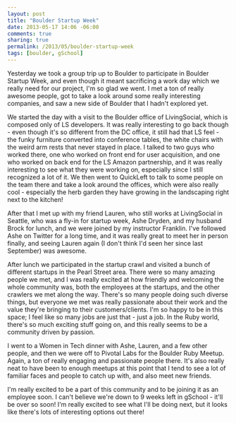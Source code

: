 ```yaml
---
layout: post
title: "Boulder Startup Week"
date: 2013-05-17 14:06 -06:00
comments: true
sharing: true
permalink: /2013/05/boulder-startup-week
tags: [boulder, gSchool]
---
```


Yesterday we took a group trip up to Boulder to participate in Boulder Startup Week, and even though it meant sacrificing a work day which we really need for our project, I'm so glad we went.  I met a ton of really awesome people, got to take a look around some really interesting companies, and saw a new side of Boulder that I hadn't explored yet.

We started the day with a visit to the Boulder office of LivingSocial, which is composed only of LS developers.  It was really interesting to go back though - even though it's so different from the DC office, it still had that LS feel - the funky furniture converted into conference tables, the white chairs with the weird arm rests that never stayed in place.  I talked to two guys who worked there, one who worked on front end for user acquisition, and one who worked on back end for the LS Amazon partnership, and it was really interesting to see what they were working on, especially since I still recognized a lot of it.  We then went to QuickLeft to talk to some people on the team there and take a look around the offices, which were also really cool - especially the herb garden they have growing in the landscaping right next to the kitchen!

After that I met up with my friend Lauren, who still works at LivingSocial in Seattle, who was a fly-in for startup week, Ashe Dryden, and my husband Brock for lunch, and we were joined by my instructor Franklin.  I've followed Ashe on Twitter for a long time, and it was really great to meet her in person finally, and seeing Lauren again (I don't think I'd seen her since last September) was awesome.

After lunch we participated in the startup crawl and visited a bunch of different startups in the Pearl Street area.  There were so many amazing people we met, and I was really excited at how friendly and welcoming the whole community was, both the employees at the startups, and the other crawlers we met along the way.  There's so many people doing such diverse things, but everyone we met was really passionate about their work and the value they're bringing to their customers/clients.  I'm so happy to be in this space; I feel like so many jobs are just that - just a job.  In the Ruby world, there's so much exciting stuff going on, and this really seems to be a community driven by passion.

I went to a Women in Tech dinner with Ashe, Lauren, and a few other people, and then we were off to Pivotal Labs for the Boulder Ruby Meetup.  Again, a ton of really engaging and passionate people there.  It's also really neat to have been to enough meetups at this point that I tend to see a lot of familiar faces and people to catch up with, and also meet new friends.

I'm really excited to be a part of this community and to be joining it as an employee soon.  I can't believe we're down to 9 weeks left in gSchool - it'll be over so soon!  I'm really excited to see what I'll be doing next, but it looks like there's lots of interesting options out there!
